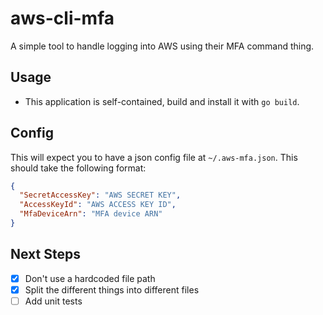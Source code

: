 # aws-cli-mfa

A simple tool to handle logging into AWS using their MFA command thing.

## Usage
- This application is self-contained, build and install it with `go build`.

## Config
This will expect you to have a json config file at `~/.aws-mfa.json`. This should take the following format:
```json
{
  "SecretAccessKey": "AWS SECRET KEY",
  "AccessKeyId": "AWS ACCESS KEY ID",
  "MfaDeviceArn": "MFA device ARN"
}
```

## Next Steps
- [x] Don't use a hardcoded file path
- [x] Split the different things into different files
- [ ] Add unit tests
